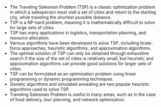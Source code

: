 

- The Traveling Salesman Problem (TSP) is a classic optimization problem in which a salesperson must visit a set of cities and return to the starting city, while traveling the shortest possible distance.
- TSP is a NP-hard problem, meaning it is mathematically difficult to solve for large sets of cities.
- TSP has many applications in logistics, transportation planning, and resource allocation.
- Various algorithms have been developed to solve TSP, including brute-force approaches, heuristic algorithms, and approximation algorithms.
- The optimal solution of TSP can only be obtained through exhaustive search if the size of the set of cities is relatively small, but heuristic and approximation algorithms can provide good solutions for larger sets of cities.
- TSP can be formulated as an optimization problem using linear programming or dynamic programming techniques.
- Genetic algorithms and simulated annealing are two popular heuristic algorithms used to solve TSP.
- Traveling Salesman Problem is useful in many areas, such as in the case of food delivery, tour planning, and network optimization.